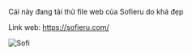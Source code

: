 Cái này đang tải thử file web của Sofieru do khá đẹp


Link web: https://sofieru.com/




![Sofi](https://preview.redd.it/weekly-vtuber-spotlight-sofieru-november-21-2023-v0-oc4t2fkhcj1c1.png?width=3556&format=png&auto=webp&s=57d064d6739e9b221b985505f53f1f89b77d9a27)
